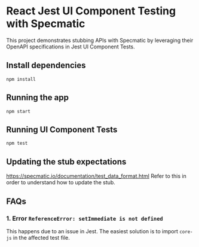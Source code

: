 # React Jest UI Component Testing with Specmatic
This project demonstrates stubbing APIs with Specmatic by leveraging their OpenAPI specifications in Jest UI Component Tests.

## Install dependencies
```npm install```

## Running the app
```npm start```

## Running UI Component Tests
```npm test``` 

## Updating the stub expectations
https://specmatic.io/documentation/test_data_format.html 
Refer to this in order to understand how to update the stub.

## FAQs

### 1. Error `ReferenceError: setImmediate is not defined`

This happens due to an issue in Jest. The easiest solution is to import `core-js` in the affected test file.
